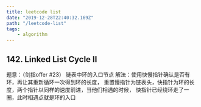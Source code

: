 ```yaml
---
title: leetcode list
date: "2019-12-28T22:40:32.169Z"
path: "/leetcode-list"
tags:
    - algorithm
---
```



## 142. Linked List Cycle II
题意：（剑指offer #23） 链表中环的入口节点
解法：使用快慢指针确认是否有环，再让其重新循环一次得到环的长度，
重置慢指针为链表头，快指针为环的长度，两个指针以同样的速度前进，当他们相遇的时候，
快指针已经绕环走了一圈，此时相遇点就是环的入口